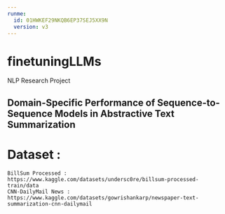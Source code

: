 ```yaml
---
runme:
  id: 01HWKEF29NKQB6EP37SEJ5XX9N
  version: v3
---
```


# finetuningLLMs

NLP Research Project

## Domain-Specific Performance of Sequence-to-Sequence Models in Abstractive Text Summarization

# Dataset : 
    BillSum Processed : https://www.kaggle.com/datasets/undersc0re/billsum-processed-train/data
    CNN-DailyMail News : https://www.kaggle.com/datasets/gowrishankarp/newspaper-text-summarization-cnn-dailymail
